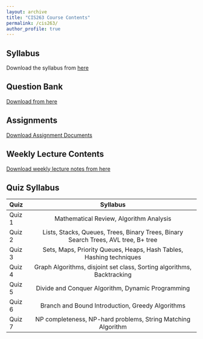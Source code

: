 ```yaml
---
layout: archive
title: "CIS263 Course Contents"
permalink: /cis263/
author_profile: true
---
```


## Syllabus

Download the syllabus from [here](https://drive.google.com/file/d/1d8PUXty_zXIpMYUAFxZLJVtT_qFQVKfS/view?usp=sharing) 


## Question Bank

[Download from here](https://docs.google.com/document/d/14XvMZ0pi7kqs5fwq2hbaJ4rvB1Ffh73yDmnB6bH5_xU/edit?usp=sharing)


## Assignments

[Download Assignment Documents](https://drive.google.com/drive/folders/1dF7HuUKsbFxefJj4Tj4ds1FS7Fmelggl?usp=sharing)


## Weekly Lecture Contents

[Download weekly lecture notes from here](https://drive.google.com/drive/folders/1bdiSmyTEKK2Ir7DdeWaV04EQoKBmECD6?usp=sharing)



## Quiz Syllabus

| Quiz      | Syllabus | 
| :---        |:----:   | 
| Quiz 1      | Mathematical Review, Algorithm Analysis      | 
| Quiz 2   | Lists, Stacks, Queues, Trees, Binary Trees, Binary Search Trees, AVL tree, B+ tree|
| Quiz 3   | Sets, Maps, Priority Queues, Heaps, Hash Tables, Hashing techniques|
| Quiz 4   | Graph Algorithms, disjoint set class, Sorting algorithms, Backtracking|
| Quiz 5  | Divide and Conquer Algorithm, Dynamic Programming | 
| Quiz 6  | Branch and Bound Introduction, Greedy Algorithms| 
| Quiz 7  | NP completeness, NP-hard problems, String Matching Algorithm|



